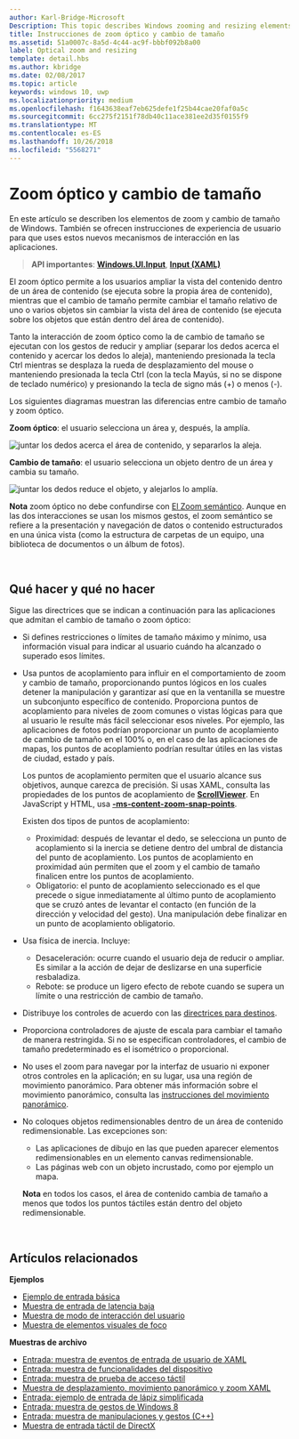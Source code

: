 ```yaml
---
author: Karl-Bridge-Microsoft
Description: This topic describes Windows zooming and resizing elements and provides user experience guidelines for using these interaction mechanisms in your apps.
title: Instrucciones de zoom óptico y cambio de tamaño
ms.assetid: 51a0007c-8a5d-4c44-ac9f-bbbf092b8a00
label: Optical zoom and resizing
template: detail.hbs
ms.author: kbridge
ms.date: 02/08/2017
ms.topic: article
keywords: windows 10, uwp
ms.localizationpriority: medium
ms.openlocfilehash: f1643638eaf7eb625defe1f25b44cae20faf0a5c
ms.sourcegitcommit: 6cc275f2151f78db40c11ace381ee2d35f0155f9
ms.translationtype: MT
ms.contentlocale: es-ES
ms.lasthandoff: 10/26/2018
ms.locfileid: "5568271"
---
```

# <a name="optical-zoom-and-resizing"></a>Zoom óptico y cambio de tamaño



En este artículo se describen los elementos de zoom y cambio de tamaño de Windows. También se ofrecen instrucciones de experiencia de usuario para que uses estos nuevos mecanismos de interacción en las aplicaciones.

> **API importantes**: [**Windows.UI.Input**](https://msdn.microsoft.com/library/windows/apps/br242084), [**Input (XAML)**](https://msdn.microsoft.com/library/windows/apps/br227994)

El zoom óptico permite a los usuarios ampliar la vista del contenido dentro de un área de contenido (se ejecuta sobre la propia área de contenido), mientras que el cambio de tamaño permite cambiar el tamaño relativo de uno o varios objetos sin cambiar la vista del área de contenido (se ejecuta sobre los objetos que están dentro del área de contenido).

Tanto la interacción de zoom óptico como la de cambio de tamaño se ejecutan con los gestos de reducir y ampliar (separar los dedos acerca el contenido y acercar los dedos lo aleja), manteniendo presionada la tecla Ctrl mientras se desplaza la rueda de desplazamiento del mouse o manteniendo presionada la tecla Ctrl (con la tecla Mayús, si no se dispone de teclado numérico) y presionando la tecla de signo más (+) o menos (-).

Los siguientes diagramas muestran las diferencias entre cambio de tamaño y zoom óptico.

**Zoom óptico**: el usuario selecciona un área y, después, la amplía.

![juntar los dedos acerca el área de contenido, y separarlos la aleja.](images/areazoom.png)

**Cambio de tamaño**: el usuario selecciona un objeto dentro de un área y cambia su tamaño.

![juntar los dedos reduce el objeto, y alejarlos lo amplía.](images/objectresize.png)

**Nota**  zoom óptico no debe confundirse con [El Zoom semántico](../controls-and-patterns/semantic-zoom.md). Aunque en las dos interacciones se usan los mismos gestos, el zoom semántico se refiere a la presentación y navegación de datos o contenido estructurados en una única vista (como la estructura de carpetas de un equipo, una biblioteca de documentos o un álbum de fotos).

 

## <a name="dos-and-donts"></a>Qué hacer y qué no hacer


Sigue las directrices que se indican a continuación para las aplicaciones que admitan el cambio de tamaño o zoom óptico:

-   Si defines restricciones o límites de tamaño máximo y mínimo, usa información visual para indicar al usuario cuándo ha alcanzado o superado esos límites.
-   Usa puntos de acoplamiento para influir en el comportamiento de zoom y cambio de tamaño, proporcionando puntos lógicos en los cuales detener la manipulación y garantizar así que en la ventanilla se muestre un subconjunto específico de contenido. Proporciona puntos de acoplamiento para niveles de zoom comunes o vistas lógicas para que al usuario le resulte más fácil seleccionar esos niveles. Por ejemplo, las aplicaciones de fotos podrían proporcionar un punto de acoplamiento de cambio de tamaño en el 100% o, en el caso de las aplicaciones de mapas, los puntos de acoplamiento podrían resultar útiles en las vistas de ciudad, estado y país.

    Los puntos de acoplamiento permiten que el usuario alcance sus objetivos, aunque carezca de precisión. Si usas XAML, consulta las propiedades de los puntos de acoplamiento de [**ScrollViewer**](https://msdn.microsoft.com/library/windows/apps/br209527). En JavaScript y HTML, usa [**-ms-content-zoom-snap-points**](https://msdn.microsoft.com/library/hh771895).

    Existen dos tipos de puntos de acoplamiento:

    -   Proximidad: después de levantar el dedo, se selecciona un punto de acoplamiento si la inercia se detiene dentro del umbral de distancia del punto de acoplamiento. Los puntos de acoplamiento en proximidad aún permiten que el zoom y el cambio de tamaño finalicen entre los puntos de acoplamiento.
    -   Obligatorio: el punto de acoplamiento seleccionado es el que precede o sigue inmediatamente al último punto de acoplamiento que se cruzó antes de levantar el contacto (en función de la dirección y velocidad del gesto). Una manipulación debe finalizar en un punto de acoplamiento obligatorio.
-   Usa física de inercia. Incluye:
    -   Desaceleración: ocurre cuando el usuario deja de reducir o ampliar. Es similar a la acción de dejar de deslizarse en una superficie resbaladiza.
    -   Rebote: se produce un ligero efecto de rebote cuando se supera un límite o una restricción de cambio de tamaño.
-   Distribuye los controles de acuerdo con las [directrices para destinos](guidelines-for-targeting.md).
-   Proporciona controladores de ajuste de escala para cambiar el tamaño de manera restringida. Si no se especifican controladores, el cambio de tamaño predeterminado es el isométrico o proporcional.
-   No uses el zoom para navegar por la interfaz de usuario ni exponer otros controles en la aplicación; en su lugar, usa una región de movimiento panorámico. Para obtener más información sobre el movimiento panorámico, consulta las [instrucciones del movimiento panorámico](guidelines-for-panning.md).
-   No coloques objetos redimensionables dentro de un área de contenido redimensionable. Las excepciones son:
    -   Las aplicaciones de dibujo en las que pueden aparecer elementos redimensionables en un elemento canvas redimensionable.
    -   Las páginas web con un objeto incrustado, como por ejemplo un mapa.

    **Nota**  en todos los casos, el área de contenido cambia de tamaño a menos que todos los puntos táctiles están dentro del objeto redimensionable.

     

## <a name="related-articles"></a>Artículos relacionados


**Ejemplos**
* [Ejemplo de entrada básica](http://go.microsoft.com/fwlink/p/?LinkID=620302)
* [Muestra de entrada de latencia baja](http://go.microsoft.com/fwlink/p/?LinkID=620304)
* [Muestra de modo de interacción del usuario](http://go.microsoft.com/fwlink/p/?LinkID=619894)
* [Muestra de elementos visuales de foco](http://go.microsoft.com/fwlink/p/?LinkID=619895)

**Muestras de archivo**
* [Entrada: muestra de eventos de entrada de usuario de XAML](http://go.microsoft.com/fwlink/p/?linkid=226855)
* [Entrada: muestra de funcionalidades del dispositivo](http://go.microsoft.com/fwlink/p/?linkid=231530)
* [Entrada: muestra de prueba de acceso táctil](http://go.microsoft.com/fwlink/p/?linkid=231590)
* [Muestra de desplazamiento, movimiento panorámico y zoom XAML](http://go.microsoft.com/fwlink/p/?linkid=251717)
* [Entrada: ejemplo de entrada de lápiz simplificada](http://go.microsoft.com/fwlink/p/?linkid=246570)
* [Entrada: muestra de gestos de Windows 8](http://go.microsoft.com/fwlink/p/?LinkId=264995)
* [Entrada: muestra de manipulaciones y gestos (C++)](http://go.microsoft.com/fwlink/p/?linkid=231605)
* [Muestra de entrada táctil de DirectX](http://go.microsoft.com/fwlink/p/?LinkID=231627)
 

 




